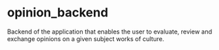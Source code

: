 # opinion_backend
Backend of the application that enables the user to evaluate, review and exchange opinions on a given subject works of culture.
